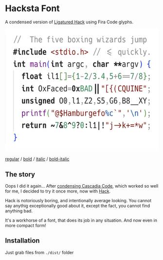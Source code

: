 # Hacksta Font

A condensed version of [Ligatured Hack](https://github.com/gaplo917/Ligatured-Hack) using Fira Code glyphs.

![Example](./media/example.png)

[regular](https://bulletproof.italic.space/lettering?preload=https%3A%2F%2Fraw.githubusercontent.com%2Fshytikov%2Fhacksta%2Fmain%2Fdist%2FHacksta-Regular.ttf) /
[bold](https://bulletproof.italic.space/lettering?preload=https%3A%2F%2Fraw.githubusercontent.com%2Fshytikov%2Fhacksta%2Fmain%2Fdist%2FHacksta-Bold.ttf) /
[italic](https://bulletproof.italic.space/lettering?preload=https%3A%2F%2Fraw.githubusercontent.com%2Fshytikov%2Fhacksta%2Fmain%2Fdist%2FHacksta-Italic.ttf) /
[bold-italic](https://bulletproof.italic.space/lettering?preload=https%3A%2F%2Fraw.githubusercontent.com%2Fshytikov%2Fhacksta%2Fmain%2Fdist%2FHacksta-BoldItalic.ttf)

## The story

Oops I did it again... After [condensing Cascadia Code](https://github.com/shytikov/casmatapro), which worked so well for me, I decided to try it once more, now with [Hack](https://github.com/source-foundry/Hack).

Hack is notoriously boring, and intentionally average looking. You cannot say anythig exceptionally good about it, except the fact, you cannot find anything bad.

It's a workhorse of a font, that does its job in any situation. And now even in more compact form!

## Installation

Just grab files from `./dist/` folder
